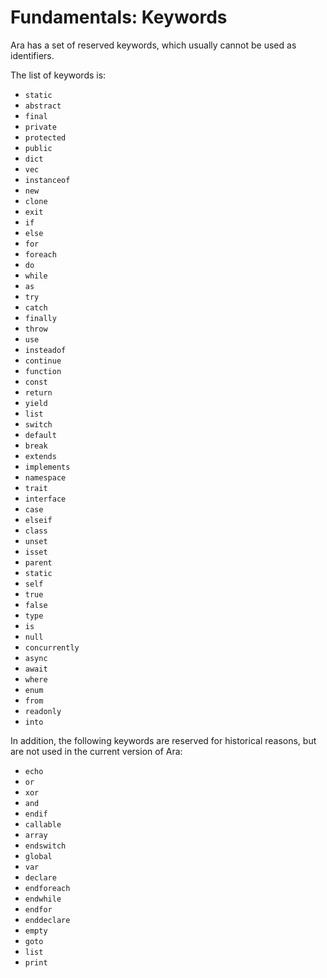 # Fundamentals: Keywords

Ara has a set of reserved keywords, which usually cannot be used as identifiers.

The list of keywords is:

- `static`
- `abstract`
- `final`
- `private`
- `protected`
- `public`
- `dict`
- `vec`
- `instanceof`
- `new`
- `clone`
- `exit`
- `if`
- `else`
- `for`
- `foreach`
- `do`
- `while`
- `as`
- `try`
- `catch`
- `finally`
- `throw`
- `use`
- `insteadof`
- `continue`
- `function`
- `const`
- `return`
- `yield`
- `list`
- `switch`
- `default`
- `break`
- `extends`
- `implements`
- `namespace`
- `trait`
- `interface`
- `case`
- `elseif`
- `class`
- `unset`
- `isset`
- `parent`
- `static`
- `self`
- `true`
- `false`
- `type`
- `is`
- `null`
- `concurrently`
- `async`
- `await`
- `where`
- `enum`
- `from`
- `readonly`
- `into`

In addition, the following keywords are reserved for historical reasons, but are not used in the current version of Ara:

- `echo`
- `or`
- `xor`
- `and`
- `endif`
- `callable`
- `array`
- `endswitch`
- `global`
- `var`
- `declare`
- `endforeach`
- `endwhile`
- `endfor`
- `enddeclare`
- `empty`
- `goto`
- `list`
- `print`
